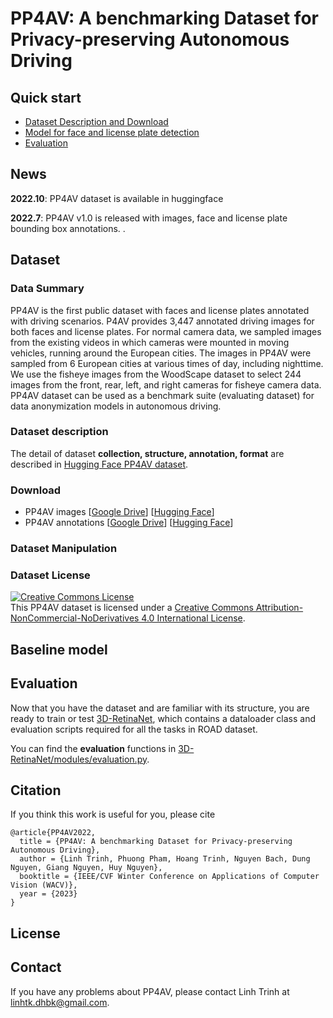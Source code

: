 
# PP4AV: A benchmarking Dataset for Privacy-preserving Autonomous Driving

## Quick start
- [Dataset Description and Download](https://huggingface.co/datasets/khaclinh/pp4av)
- [Model for face and license plate detection](models/README.md)
- [Evaluation](evaluations/README.md)

## News
**2022.10**: PP4AV dataset is available in huggingface


**2022.7**: PP4AV v1.0 is released with images, face and license plate bounding box annotations.
. 

## Dataset
### Data Summary
PP4AV is the first public dataset with faces and license plates annotated with driving scenarios. P4AV provides 3,447 annotated driving images for both faces and license plates. For normal camera data, we sampled images from the existing videos in which cameras were mounted in moving vehicles, running around the European cities. The images in PP4AV were sampled from 6 European cities at various times of day, including nighttime. We use the fisheye images from the WoodScape dataset to select 244 images from the front, rear, left, and right cameras for fisheye camera data. PP4AV dataset can be used as a benchmark suite (evaluating dataset) for data anonymization models in autonomous driving.

### Dataset description
The detail of dataset **collection, structure, annotation, format** are described in [Hugging Face PP4AV dataset](https://huggingface.co/datasets/khaclinh/pp4av).

### Download
- PP4AV images [[Google Drive](https://drive.google.com/file/d/1eJDei81PTpVFRNjzPSYkaDiQZoS5S7xm/view?usp=sharing)] [[Hugging Face](https://huggingface.co/datasets/khaclinh/pp4av/blob/main/data/images.zip)]
- PP4AV annotations [[Google Drive](https://drive.google.com/file/d/1njVbQp-CMrn0_Em778NLCvd2DNrSTSUX/view?usp=sharing)] [[Hugging Face](https://huggingface.co/datasets/khaclinh/pp4av/blob/main/data/soiling_annotations.zip)]

### Dataset Manipulation

### Dataset License
<a rel="license" href="http://creativecommons.org/licenses/by-nc-nd/4.0/"><img alt="Creative Commons License" style="border-width:0" src="https://i.creativecommons.org/l/by-nc-nd/4.0/88x31.png" /></a><br />This PP4AV dataset is licensed under a <a rel="license" href="http://creativecommons.org/licenses/by-nc-nd/4.0/">Creative Commons Attribution-NonCommercial-NoDerivatives 4.0 International License</a>.


## Baseline model

## Evaluation

Now that you have the dataset and are familiar with its structure, you are ready to train or test [3D-RetinaNet](https://github.com/gurkirt/3D-ReintaNet), which contains a dataloader class and evaluation scripts required for all the tasks in ROAD dataset. 

You can find the **evaluation** functions in [3D-RetinaNet/modules/evaluation.py](https://github.com/gurkirt/3D-RetinaNet/blob/master/modules/evaluation.py).


## Citation 
If you think this work is useful for you, please cite 

    @article{PP4AV2022,
      title = {PP4AV: A benchmarking Dataset for Privacy-preserving Autonomous Driving},
      author = {Linh Trinh, Phuong Pham, Hoang Trinh, Nguyen Bach, Dung Nguyen, Giang Nguyen, Huy Nguyen},
      booktitle = {IEEE/CVF Winter Conference on Applications of Computer Vision (WACV)},
      year = {2023}
    }

## License

## Contact
If you have any problems about PP4AV, please contact Linh Trinh at linhtk.dhbk@gmail.com. 

